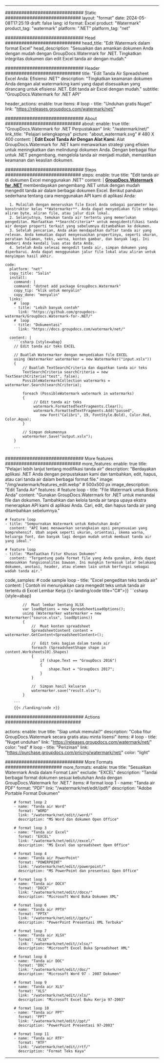 
---
############################# Static ############################
layout: "format"
date:  2024-05-08T17:25:19
draft: false
lang: id
format: Excel
product: "Watermark"
product_tag: "watermark"
platform: ".NET"
platform_tag: "net"

############################# Head ############################
head_title: "Edit Watermark dalam format Excel"
head_description: "Sesuaikan dan amankan dokumen Anda dengan mudah dengan GroupDocs.Watermark for .NET. Tingkatkan integritas dokumen dan edit Excel tanda air dengan mudah."

############################# Header ############################
title: "Edit Tanda Air Spreadsheet Excel Anda: Efisiensi .NET" 
description: "Tingkatkan keamanan dokumen Anda dengan alat watermarking kami yang dapat disesuaikan yang dirancang untuk efisiensi .NET. Edit tanda air Excel dengan mudah."
subtitle: "GroupDocs.Watermark for .NET API" 

header_actions:
  enable: true
  items:
    #  loop
    - title: "Unduhan gratis Nuget"
      link: "https://releases.groupdocs.com/watermark/net/"
      
############################# About ############################
about:
    enable: true
    title: "GroupDocs.Watermark for .NET Perpustakaan"
    link: "/watermark/net/"
    link_title: "Pelajari selengkapnya"
    picture: "about_watermark.svg" # 480 X 400
    content: |
       **Edit Excel Tanda Air Dengan Alat Kami:** Alat GroupDocs.Watermark for .NET kami menawarkan strategi yang efisien untuk meningkatkan dan melindungi dokumen Anda. Dengan berbagai fitur untuk .NET pengembang, mengelola tanda air menjadi mudah, memastikan keamanan dan keaslian dokumen.

############################# Steps ############################
steps:
    enable: true
    title: "Edit tanda air di dokumen Excel menggunakan .NET"
    content: |
      **[GroupDocs.Watermark for .NET](https://products.groupdocs.com/watermark/net/)** memberdayakan pengembang .NET untuk dengan mudah mengedit tanda air dalam berbagai dokumen Excel. Berikut panduan sederhana tentang cara menggunakan API kami di aplikasi Anda:
      
      1. Mulailah dengan meneruskan file Excel Anda sebagai parameter ke konstruktor kelas **Watermarker**. Anda dapat menyediakan file sebagai aliran byte, aliran file, atau jalur disk lokal.
      2. Selanjutnya, temukan tanda air tertentu yang memerlukan pengeditan. Manfaatkan **SearchCriteria** untuk mengidentifikasi tanda air dengan properti terkait yang sebelumnya ditambahkan ke dokumen.
      3. Setelah pencarian, Anda akan mendapatkan daftar tanda air yang relevan. Anda kemudian dapat menyesuaikan propertinya, seperti ukuran, perataan halaman, teks, warna, konten gambar, dan banyak lagi. Ini memberi Anda kendali luas atas data Anda.
      4. Setelah Anda selesai mengedit tanda air, simpan dokumen yang diperbarui. Anda dapat menggunakan jalur file lokal atau aliran untuk menyimpan hasil akhir.
   
    code:
      platform: "net"
      copy_title: "Salin"
      install:
        command: |
        command: "dotnet add package GroupDocs.Watermark"
        copy_tip: "klik untuk menyalin"
        copy_done: "menyalin"
      links:
        #  loop
        - title: "Lebih banyak contoh"
          link: "https://github.com/groupdocs-watermark/GroupDocs.Watermark-for-.NET/"
        #  loop
        - title: "Dokumentasi"
          link: "https://docs.groupdocs.com/watermark/net/"
          
      content: |
        ```csharp {style=abap}
        // Edit tanda air teks EXCEL

        // Buatlah Watermarker dengan menyediakan file EXCEL
        using (Watermarker watermarker = new Watermarker("input.xslx"))
        {
            // Buatlah TextSearchCriteria dan dapatkan tanda air teks
            TextSearchCriteria searchCriteria = new TextSearchCriteria("test", false);
            PossibleWatermarkCollection watermarks = watermarker.Search(searchCriteria);

            foreach (PossibleWatermark watermark in watermarks)
            {
                 // Edit tanda air teks
                 watermark.FormattedTextFragments.Clear();
                 watermark.FormattedTextFragments.Add("passed", 
                    new Font("Calibri", 19, FontStyle.Bold), Color.Red, Color.Aqua);
            }

            // Simpan dokumennya
            watermarker.Save("output.xslx");
        }
        
        ```            

############################# More features ############################
more_features:
  enable: true
  title: "Pelajari lebih lanjut tentang modifikasi tanda air"
  description: "Berdayakan aplikasi .NET Anda dengan perpustakaan kami dan tambahkan, edit, hapus, atau cari tanda air dalam berbagai format file."
  image: "/img/watermark/features_edit.webp" # 500x500 px
  image_description: "Edit Tanda Air"
  features:
    # feature loop
    - title: "File Watermark untuk Bisnis Anda"
      content: "Gunakan GroupDocs.Watermark for .NET untuk menandai file dan dokumen. Tambahkan dan kelola tanda air tanpa upaya ekstra menerapkan API kami di aplikasi Anda. Cari, edit, dan hapus tanda air yang ditambahkan sebelumnya."

    # feature loop
    - title: "Sempurnakan Watermark untuk Kebutuhan Anda"
      content: "API kami menawarkan serangkaian opsi penyesuaian yang komprehensif. Ubah aspek seperti ukuran, orientasi, skema warna, keluarga font, dan banyak lagi dengan mudah untuk membuat tanda air yang ideal."

    # feature loop
    - title: "Manfaatkan Fitur Khusus Dokumen"
      content: "Tergantung pada format file yang Anda gunakan, Anda dapat memasukkan fungsionalitas bawaan. Ini mungkin termasuk latar belakang dokumen, anotasi, header, atau elemen lain untuk berfungsi sebagai wadah tanda air."
      
  code_samples:
    # code sample loop
    - title: "Excel pengeditan teks tanda air"
      content: |
        Contoh ini menunjukkan cara mengedit teks untuk tanda air tertentu di Excel Lembar Kerja
        {{< landing/code title="C#">}}
        ```csharp {style=abap}
        
            //  Muat lembar bentang XLSX
            var loadOptions = new SpreadsheetLoadOptions();
            using (Watermarker watermarker = new Watermarker("source.xlsx", loadOptions))
            {
                //  Muat konten spreadsheet
                SpreadsheetContent content = watermarker.GetContent<SpreadsheetContent>();

                //  Edit teks bagian dalam tanda air
                foreach (SpreadsheetShape shape in content.Worksheets[0].Shapes)
                {
                    if (shape.Text == "GroupDocs 2016")
                    {
                        shape.Text = "GroupDocs 2017";
                    }
                }

                //  Simpan hasil keluaran
                watermarker.save("result.xlsx");
            }

        ```
        {{< /landing/code >}}


############################# Actions ############################

actions:
  enable: true
  title: "Siap untuk memulai?"
  description: "Coba fitur GroupDocs.Watermark secara gratis atau minta lisensi"
  items:
    #  loop
    - title: "Nuget unduhan"
      link: "https://releases.groupdocs.com/watermark/net/"
      color: "red"
        #  loop
    - title: "Perizinan"
      link: "https://purchase.groupdocs.com/pricing/watermark/net/"
      color: "light"


############################# More Formats #####################
more_formats:
    enable: true
    title: "Sesuaikan Watermark Anda dalam Format Lain"
    exclude: "EXCEL"
    description: "Tandai berbagai format dokumen sesuai kebutuhan Anda dengan GroupDocs.Watermark for .NET."
    items: 
        # format loop 1
        - name: "Tanda air PDF"
          format: "PDF"
          link: "/watermark/net/edit//pdf/"
          description: "Adobe Portable Format Dokumen"

        # format loop 2
        - name: "Tanda air Word"
          format: "WORD"
          link: "/watermark/net/edit//word/"
          description: "MS Word dan dokumen Open Office"
          
        # format loop 3
        - name: "Tanda air Excel"
          format: "EXCEL"
          link: "/watermark/net/edit//excel/"
          description: "MS Excel dan spreadsheet Open Office"

        # format loop 4
        - name: "Tanda air PowerPoint"
          format: "POWERPOINT"
          link: "/watermark/net/edit//powerpoint/"
          description: "MS PowerPoint dan presentasi Open Office"

        # format loop 5
        - name: "Tanda air DOCX"
          format: "DOCX"
          link: "/watermark/net/edit//docx/"
          description: "Microsoft Word Buka Dokumen XML"
          
        # format loop 6
        - name: "Tanda air PPTX"
          format: "PPTX"
          link: "/watermark/net/edit//pptx/"
          description: "PowerPoint Presentasi XML Terbuka"
          
        # format loop 7
        - name: "Tanda air XLSX"
          format: "XLSX"
          link: "/watermark/net/edit//xlsx/"
          description: "Microsoft Excel Buka Spreadsheet XML"

        # format loop 8
        - name: "Tanda air DOC"
          format: "DOC"
          link: "/watermark/net/edit//doc/"
          description: "Microsoft Word 97 - 2007 Dokumen"

        # format loop 9
        - name: "Tanda air XLS"
          format: "XLS"
          link: "/watermark/net/edit//xls/"
          description: "Microsoft Excel Buku Kerja 97-2003"

        # format loop 10
        - name: "Tanda air PPT"
          format: "PPT"
          link: "/watermark/net/edit//ppt/"
          description: "PowerPoint Presentasi 97-2003"

        # format loop 11
        - name: "Tanda air RTF"
          format: "RTF"
          link: "/watermark/net/edit//rtf/"
          description: "Format Teks Kaya"

---